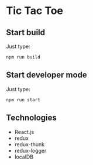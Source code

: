 # Tic Tac Toe

## Start build

Just type: 

```npm run build```

## Start developer mode
Just type: 

```npm run start```

## Technologies

- React.js
- redux
- redux-thunk
- redux-logger
- localDB